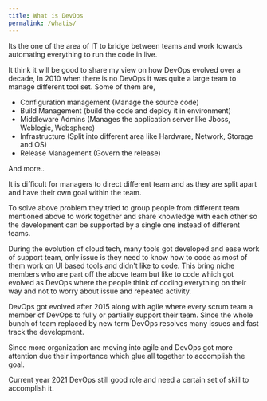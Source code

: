 ```yaml
---
title: What is DevOps
permalink: /whatis/
---
```

Its the one of the area of IT to bridge between teams and work towards automating everything to run the code in live.

It think it will be good to share my view on how DevOps evolved over a decade, In 2010 when there is no DevOps it was quite a large team to manage different tool set. Some of them are,
* Configuration management (Manage the source code)
* Build Management (build the code and deploy it in environment)
* Middleware Admins (Manages the application server like Jboss, Weblogic, Websphere)
* Infrastructure (Split into different area like Hardware, Network, Storage and OS)
* Release Management (Govern the release)

And more..

It is difficult for managers to direct different team and as they are split apart and have their own goal within the team.

To solve above problem they tried to group people from different team mentioned above to work together and share knowledge with each other so the development can be supported by a single one instead of different teams.

During the evolution of cloud tech, many tools got developed and ease work of support team,  only issue is they need to know how to code as most of them work on UI based tools and didn't  like to code. This bring niche members who are part off the above team but like to code which got evolved as DevOps where the people think of coding everything on their way and not to worry about issue and repeated activity.

DevOps got evolved after 2015 along with agile where every scrum team a member of DevOps to fully or partially support their team. Since the whole bunch of team replaced by new term DevOps resolves many issues and fast track the development.

Since more organization are moving into agile and DevOps got more attention due their importance which glue all together to accomplish the goal.

Current year 2021 DevOps still good role and need a certain set of skill to accomplish it.